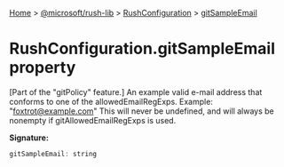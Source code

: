 [Home](./index) &gt; [@microsoft/rush-lib](./rush-lib.md) &gt; [RushConfiguration](./rush-lib.rushconfiguration.md) &gt; [gitSampleEmail](./rush-lib.rushconfiguration.gitsampleemail.md)

# RushConfiguration.gitSampleEmail property

\[Part of the "gitPolicy" feature.\] An example valid e-mail address that conforms to one of the allowedEmailRegExps. Example: "foxtrot@example.com" This will never be undefined, and will always be nonempty if gitAllowedEmailRegExps is used.

**Signature:**
```javascript
gitSampleEmail: string
```
